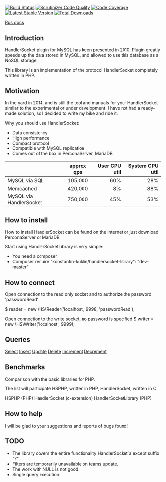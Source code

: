 [![Build Status](https://travis-ci.org/KonstantinKuklin/HandlerSocketLibrary.svg?branch=master)](https://travis-ci.org/KonstantinKuklin/HandlerSocketLibrary)
[![Scrutinizer Code Quality](https://scrutinizer-ci.com/g/KonstantinKuklin/HandlerSocketLibrary/badges/quality-score.png?b=master)](https://scrutinizer-ci.com/g/KonstantinKuklin/HandlerSocketLibrary/?branch=master)
[![Code Coverage](https://scrutinizer-ci.com/g/KonstantinKuklin/HandlerSocketLibrary/badges/coverage.png?b=master)](https://scrutinizer-ci.com/g/KonstantinKuklin/HandlerSocketLibrary/?branch=master)
[![Latest Stable Version](https://poser.pugx.org/konstantin-kuklin/handlersocket-library/v/stable.png)](https://packagist.org/packages/konstantin-kuklin/handlersocket-library)
[![Total Downloads](https://poser.pugx.org/konstantin-kuklin/handlersocket-library/downloads.png)](https://packagist.org/packages/konstantin-kuklin/handlersocket-library)

[Rus docs](README.rus.md)

Introduction
------------
HandlerSocket plugin for MySQL has been presented in 2010. Plugin greatly speeds up the data stored in MySQL, and allowed to
use this database as a NoSQL storage.

This library is an implementation of the protocol HandlerSocket completely written in PHP.

Motivation
------------
In the yard in 2014, and is still the tool and manuals for your HandlerSocket similar to the experimental or under development.
I have not had a ready-made solution, so I decided to write my bike and ride it.

Why you should use HandlerSocket:
- Data consistency
- High performance
- Compact protocol
- Compatible with MySQL replication
- Comes out of the box in PerconaServer, MariaDB

|                       | approx qps | User CPU util     |      System CPU util |
| --------------------- |:----------:| -----------------:|---------------------:|
|MySQL via SQL          |105,000     |60%                |28%                   |
|Memcached              |420,000     |8%                 |88%                   |
|MySQL via HandlerSocket|750,000     |45%                |53%                   |

How to install
------------
How to install HandlerSocket can be found on the internet or just download PerconaServer or MariaDB

Start using HandlerSocketLibrary is very simple:
- You need a composer
- Composer require "konstantin-kuklin/handlersocket-library": "dev-master"

How to connect
------------
Open connection to the read only socket and to authorize the password 'passwordRead'

$ reader = new \HS\Reader('localhost', 9998, 'passwordRead');

Open connection to the write socket, no password is specified
$ writer = new \HS\Writer('localhost', 9999);

Queries
------------
[Select](docs/eng/SELECT.md)
[Insert](docs/eng/Insert.md)
[Update](docs/eng/Update.md)
[Delete](docs/eng/Delete.md)
[Increment](docs/eng/Increment.md)
[Decrement](docs/eng/Decrement.md)

Benchmarks
------------
Comparison with the basic libraries for PHP.

The list will participate HSPHP, written in PHP, HandlerSocket, written in C.

HSPHP (PHP)
HandlerSocket (c-extension)
HandlerSocketLibrary (PHP)

How to help
------------
I will be glad to your suggestions and reports of bugs found!

TODO
------------
 - The library covers the entire functionality HandlerSocket`a except suffix "?".
 - Filters are temporarily unavailable on teams update.
 - The work with NULL is not good.
 - Single query execution.
